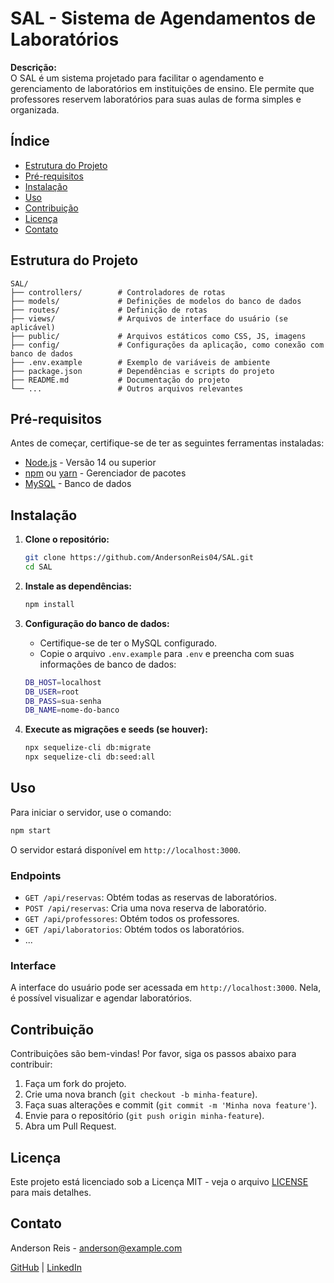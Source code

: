 
# SAL - Sistema de Agendamentos de Laboratórios

**Descrição:**  
O SAL é um sistema projetado para facilitar o agendamento e gerenciamento de laboratórios em instituições de ensino. Ele permite que professores reservem laboratórios para suas aulas de forma simples e organizada.

## Índice

- [Estrutura do Projeto](#estrutura-do-projeto)
- [Pré-requisitos](#pré-requisitos)
- [Instalação](#instalação)
- [Uso](#uso)
- [Contribuição](#contribuição)
- [Licença](#licença)
- [Contato](#contato)

## Estrutura do Projeto

```
SAL/
├── controllers/        # Controladores de rotas
├── models/             # Definições de modelos do banco de dados
├── routes/             # Definição de rotas
├── views/              # Arquivos de interface do usuário (se aplicável)
├── public/             # Arquivos estáticos como CSS, JS, imagens
├── config/             # Configurações da aplicação, como conexão com banco de dados
├── .env.example        # Exemplo de variáveis de ambiente
├── package.json        # Dependências e scripts do projeto
├── README.md           # Documentação do projeto
└── ...                 # Outros arquivos relevantes
```

## Pré-requisitos

Antes de começar, certifique-se de ter as seguintes ferramentas instaladas:

- [Node.js](https://nodejs.org/) - Versão 14 ou superior
- [npm](https://www.npmjs.com/) ou [yarn](https://yarnpkg.com/) - Gerenciador de pacotes
- [MySQL](https://www.mysql.com/) - Banco de dados

## Instalação

1. **Clone o repositório:**

   ```bash
   git clone https://github.com/AndersonReis04/SAL.git
   cd SAL
   ```

2. **Instale as dependências:**

   ```bash
   npm install
   ```

3. **Configuração do banco de dados:**

   - Certifique-se de ter o MySQL configurado.
   - Copie o arquivo `.env.example` para `.env` e preencha com suas informações de banco de dados:

   ```bash
   DB_HOST=localhost
   DB_USER=root
   DB_PASS=sua-senha
   DB_NAME=nome-do-banco
   ```

4. **Execute as migrações e seeds (se houver):**

   ```bash
   npx sequelize-cli db:migrate
   npx sequelize-cli db:seed:all
   ```

## Uso

Para iniciar o servidor, use o comando:

```bash
npm start
```

O servidor estará disponível em `http://localhost:3000`.

### Endpoints

- `GET /api/reservas`: Obtém todas as reservas de laboratórios.
- `POST /api/reservas`: Cria uma nova reserva de laboratório.
- `GET /api/professores`: Obtém todos os professores.
- `GET /api/laboratorios`: Obtém todos os laboratórios.
- ...

### Interface

A interface do usuário pode ser acessada em `http://localhost:3000`. Nela, é possível visualizar e agendar laboratórios.

## Contribuição

Contribuições são bem-vindas! Por favor, siga os passos abaixo para contribuir:

1. Faça um fork do projeto.
2. Crie uma nova branch (`git checkout -b minha-feature`).
3. Faça suas alterações e commit (`git commit -m 'Minha nova feature'`).
4. Envie para o repositório (`git push origin minha-feature`).
5. Abra um Pull Request.

## Licença

Este projeto está licenciado sob a Licença MIT - veja o arquivo [LICENSE](LICENSE) para mais detalhes.

## Contato

Anderson Reis - [anderson@example.com](mailto:anderson@example.com)

[GitHub](https://github.com/AndersonReis04) | [LinkedIn](https://linkedin.com/in/anderson-reis)
